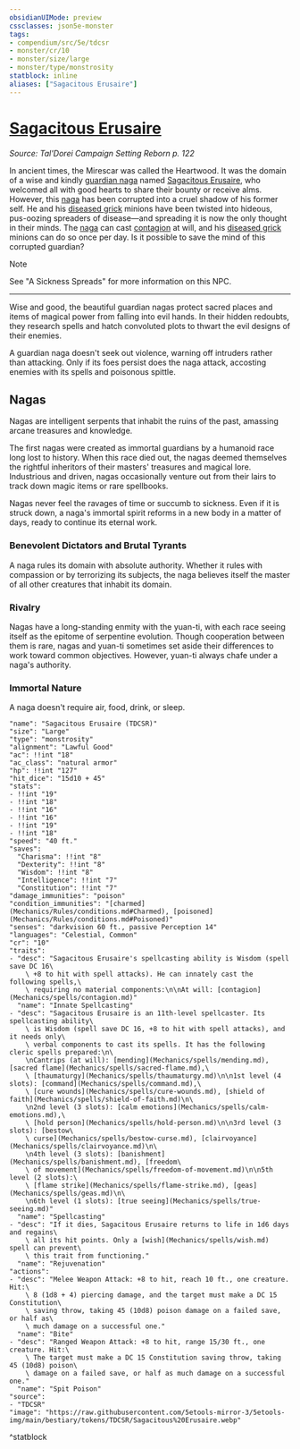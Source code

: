 ```yaml
---
obsidianUIMode: preview
cssclasses: json5e-monster
tags:
- compendium/src/5e/tdcsr
- monster/cr/10
- monster/size/large
- monster/type/monstrosity
statblock: inline
aliases: ["Sagacitous Erusaire"]
---
```

# [Sagacitous Erusaire](Mechanics\bestiary\npc/sagacitous-erusaire-tdcsr.md)
*Source: Tal'Dorei Campaign Setting Reborn p. 122*  

In ancient times, the Mirescar was called the Heartwood. It was the domain of a wise and kindly [guardian naga](Mechanics/bestiary/monstrosity/guardian-naga.md) named [Sagacitous Erusaire](Mechanics/bestiary/npc/sagacitous-erusaire-tdcsr.md), who welcomed all with good hearts to share their bounty or receive alms. However, this [naga](Mechanics/bestiary/npc/sagacitous-erusaire-tdcsr.md) has been corrupted into a cruel shadow of his former self. He and his [diseased grick](Mechanics/bestiary/monstrosity/diseased-grick-tdcsr.md) minions have been twisted into hideous, pus-oozing spreaders of disease—and spreading it is now the only thought in their minds. The [naga](Mechanics/bestiary/npc/sagacitous-erusaire-tdcsr.md) can cast [contagion](Mechanics/spells/contagion.md) at will, and his [diseased grick](Mechanics/bestiary/monstrosity/diseased-grick-tdcsr.md) minions can do so once per day. Is it possible to save the mind of this corrupted guardian?

> [!note]
> See "A Sickness Spreads" for more information on this NPC.

---

Wise and good, the beautiful guardian nagas protect sacred places and items of magical power from falling into evil hands. In their hidden redoubts, they research spells and hatch convoluted plots to thwart the evil designs of their enemies.

A guardian naga doesn't seek out violence, warning off intruders rather than attacking. Only if its foes persist does the naga attack, accosting enemies with its spells and poisonous spittle.

## Nagas

Nagas are intelligent serpents that inhabit the ruins of the past, amassing arcane treasures and knowledge.

The first nagas were created as immortal guardians by a humanoid race long lost to history. When this race died out, the nagas deemed themselves the rightful inheritors of their masters' treasures and magical lore. Industrious and driven, nagas occasionally venture out from their lairs to track down magic items or rare spellbooks.

Nagas never feel the ravages of time or succumb to sickness. Even if it is struck down, a naga's immortal spirit reforms in a new body in a matter of days, ready to continue its eternal work.

### Benevolent Dictators and Brutal Tyrants

A naga rules its domain with absolute authority. Whether it rules with compassion or by terrorizing its subjects, the naga believes itself the master of all other creatures that inhabit its domain.

### Rivalry

Nagas have a long-standing enmity with the yuan-ti, with each race seeing itself as the epitome of serpentine evolution. Though cooperation between them is rare, nagas and yuan-ti sometimes set aside their differences to work toward common objectives. However, yuan-ti always chafe under a naga's authority.

### Immortal Nature

A naga doesn't require air, food, drink, or sleep.

```statblock
"name": "Sagacitous Erusaire (TDCSR)"
"size": "Large"
"type": "monstrosity"
"alignment": "Lawful Good"
"ac": !!int "18"
"ac_class": "natural armor"
"hp": !!int "127"
"hit_dice": "15d10 + 45"
"stats":
- !!int "19"
- !!int "18"
- !!int "16"
- !!int "16"
- !!int "19"
- !!int "18"
"speed": "40 ft."
"saves":
  "Charisma": !!int "8"
  "Dexterity": !!int "8"
  "Wisdom": !!int "8"
  "Intelligence": !!int "7"
  "Constitution": !!int "7"
"damage_immunities": "poison"
"condition_immunities": "[charmed](Mechanics/Rules/conditions.md#Charmed), [poisoned](Mechanics/Rules/conditions.md#Poisoned)"
"senses": "darkvision 60 ft., passive Perception 14"
"languages": "Celestial, Common"
"cr": "10"
"traits":
- "desc": "Sagacitous Erusaire's spellcasting ability is Wisdom (spell save DC 16\
    \ +8 to hit with spell attacks). He can innately cast the following spells,\
    \ requiring no material components:\n\nAt will: [contagion](Mechanics/spells/contagion.md)"
  "name": "Innate Spellcasting"
- "desc": "Sagacitous Erusaire is an 11th-level spellcaster. Its spellcasting ability\
    \ is Wisdom (spell save DC 16, +8 to hit with spell attacks), and it needs only\
    \ verbal components to cast its spells. It has the following cleric spells prepared:\n\
    \nCantrips (at will): [mending](Mechanics/spells/mending.md), [sacred flame](Mechanics/spells/sacred-flame.md),\
    \ [thaumaturgy](Mechanics/spells/thaumaturgy.md)\n\n1st level (4 slots): [command](Mechanics/spells/command.md),\
    \ [cure wounds](Mechanics/spells/cure-wounds.md), [shield of faith](Mechanics/spells/shield-of-faith.md)\n\
    \n2nd level (3 slots): [calm emotions](Mechanics/spells/calm-emotions.md),\
    \ [hold person](Mechanics/spells/hold-person.md)\n\n3rd level (3 slots): [bestow\
    \ curse](Mechanics/spells/bestow-curse.md), [clairvoyance](Mechanics/spells/clairvoyance.md)\n\
    \n4th level (3 slots): [banishment](Mechanics/spells/banishment.md), [freedom\
    \ of movement](Mechanics/spells/freedom-of-movement.md)\n\n5th level (2 slots):\
    \ [flame strike](Mechanics/spells/flame-strike.md), [geas](Mechanics/spells/geas.md)\n\
    \n6th level (1 slots): [true seeing](Mechanics/spells/true-seeing.md)"
  "name": "Spellcasting"
- "desc": "If it dies, Sagacitous Erusaire returns to life in 1d6 days and regains\
    \ all its hit points. Only a [wish](Mechanics/spells/wish.md) spell can prevent\
    \ this trait from functioning."
  "name": "Rejuvenation"
"actions":
- "desc": "Melee Weapon Attack: +8 to hit, reach 10 ft., one creature. Hit:\
    \ 8 (1d8 + 4) piercing damage, and the target must make a DC 15 Constitution\
    \ saving throw, taking 45 (10d8) poison damage on a failed save, or half as\
    \ much damage on a successful one."
  "name": "Bite"
- "desc": "Ranged Weapon Attack: +8 to hit, range 15/30 ft., one creature. Hit:\
    \ The target must make a DC 15 Constitution saving throw, taking 45 (10d8) poison\
    \ damage on a failed save, or half as much damage on a successful one."
  "name": "Spit Poison"
"source":
- "TDCSR"
"image": "https://raw.githubusercontent.com/5etools-mirror-3/5etools-img/main/bestiary/tokens/TDCSR/Sagacitous%20Erusaire.webp"
```
^statblock